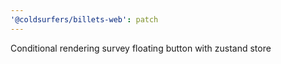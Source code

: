 ```yaml
---
'@coldsurfers/billets-web': patch
---
```


Conditional rendering survey floating button with zustand store
